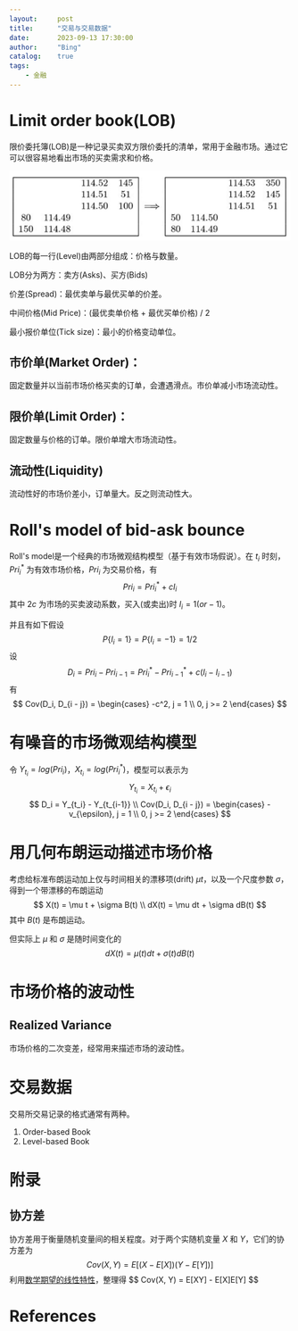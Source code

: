 ```yaml
---
layout:     post
title:      "交易与交易数据"
date:       2023-09-13 17:30:00
author:     "Bing"
catalog:    true
tags:
    - 金融
---
```


# Limit order book(LOB)
限价委托簿(LOB)是一种记录买卖双方限价委托的清单，常用于金融市场。通过它可以很容易地看出市场的买卖需求和价格。

![](/img/post/limit-order-book.png "限价委托簿。当市场出现114.50价格150份的限价买单时，市场发生订单撮合，限价委托簿变化")

LOB的每一行(Level)由两部分组成：价格与数量。

LOB分为两方：卖方(Asks)、买方(Bids)

价差(Spread)：最优卖单与最优买单的价差。

中间价格(Mid Price)：(最优卖单价格 + 最优买单价格) / 2

最小报价单位(Tick size)：最小的价格变动单位。

## 市价单(Market Order)：
固定数量并以当前市场价格买卖的订单，会遭遇滑点。市价单减小市场流动性。

## 限价单(Limit Order)：
固定数量与价格的订单。限价单增大市场流动性。

## 流动性(Liquidity)
流动性好的市场价差小，订单量大。反之则流动性大。

# Roll's model of bid-ask bounce
Roll's model是一个经典的市场微观结构模型（基于有效市场假说）。在 $t_i$ 时刻，$Pri^*_i$ 为有效市场价格，$Pri_i$ 为交易价格，有
$$
    Pri_i = Pri^*_i + cI_i
$$
其中 $2c$ 为市场的买卖波动系数，买入(或卖出)时 $I_i = 1 (or -1)$。

并且有如下假设
$$
    P\{I_i = 1\} = P\{I_i = -1\} = 1 / 2
$$
设
$$
    D_i = Pri_i - Pri_{i-1} = Pri^*_i - Pri^*_{i-1} + c(I_i - I_{i-1})
$$
有
$$
    Cov(D_i, D_{i - j}) =
    \begin{cases}
        -c^2, j = 1 \\
        0, j >= 2
    \end{cases}
$$

# 有噪音的市场微观结构模型
令 $Y_{t_i} = log(Pri_i)$，$X_{t_i} = log(Pri^*_i)$，模型可以表示为
$$
    Y_{t_i} = X_{t_i} + \epsilon_i
$$
$$
    D_i = Y_{t_i} - Y_{t_{i-1}} \\
    Cov(D_i, D_{i - j}) =
    \begin{cases}
        -v_{\epsilon}, j = 1 \\
        0, j >= 2
    \end{cases}
$$

# 用几何布朗运动描述市场价格
考虑给标准布朗运动加上仅与时间相关的漂移项(drift) $\mu t$，以及一个尺度参数 $\sigma$，得到一个带漂移的布朗运动
$$
    X(t) = \mu t + \sigma B(t) \\
    dX(t) = \mu dt + \sigma dB(t)
$$
其中 $B(t)$ 是布朗运动。

但实际上 $\mu$ 和 $\sigma$ 是随时间变化的
$$
    dX(t) = \mu(t) dt + \sigma(t) dB(t)
$$

# 市场价格的波动性
## Realized Variance
市场价格的二次变差，经常用来描述市场的波动性。

# 交易数据
交易所交易记录的格式通常有两种。

1. Order-based Book
2. Level-based Book

# 附录
## 协方差
协方差用于衡量随机变量间的相关程度。对于两个实随机变量 $X$ 和 $Y$，它们的协方差为
$$
    Cov(X, Y) = E[(X - E[X]) (Y - E[Y])]
$$
利用[数学期望的线性特性](https://eng.libretexts.org/Bookshelves/Computer_Science/Programming_and_Computation_Fundamentals/Mathematics_for_Computer_Science_(Lehman_Leighton_and_Meyer)/04%3A_Probability/18%3A_Random_Variables/18.05%3A__Linearity_of_Expectation)，整理得
$$
    Cov(X, Y) = E[XY] - E[X]E[Y]
$$

# References